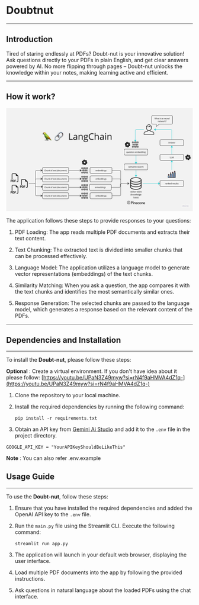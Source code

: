 # Doubtnut

-----
## Introduction

Tired of staring endlessly at PDFs? Doubt-nut is your innovative solution! Ask questions directly to your PDFs in plain English, and get clear answers powered by AI. No more flipping through pages – Doubt-nut unlocks the knowledge within your notes, making learning active and efficient.

-----

## How it work?

![Doubt-Nut App Architecture](./docs/PDF-LangChain.jpg)

The application follows these steps to provide responses to your questions:

1. PDF Loading: The app reads multiple PDF documents and extracts their text content.

2. Text Chunking: The extracted text is divided into smaller chunks that can be processed effectively.

3. Language Model: The application utilizes a language model to generate vector representations (embeddings) of the text chunks.

4. Similarity Matching: When you ask a question, the app compares it with the text chunks and identifies the most semantically similar ones.

5. Response Generation: The selected chunks are passed to the language model, which generates a response based on the relevant content of the PDFs.

-----

## Dependencies and Installation

-----
To install the __Doubt-nut__, please follow these steps:

__Optional__ : Create a virtual environment. If you don't have idea about it please follow: [https://youtu.be/UPaN3Z49myw?si=rN4f9aHMVA4dZ1q-](https://youtu.be/UPaN3Z49myw?si=rN4f9aHMVA4dZ1q-)

1. Clone the repository to your local machine.

2. Install the required dependencies by running the following command:
   ```
   pip install -r requirements.txt
   ```

3. Obtain an API key from [Gemini Ai Studio](https://aistudio.google.com/app/prompts/new_chat) and add it to the `.env` file in the project directory.
```commandline
GOOGLE_API_KEY = "YourAPIKeyShouldBeLikeThis"
```

__Note__ : You can also refer .env.example 

## Usage Guide
-----
To use the __Doubt-nut__, follow these steps:

1. Ensure that you have installed the required dependencies and added the OpenAI API key to the `.env` file.

2. Run the `main.py` file using the Streamlit CLI. Execute the following command:
   ```
   streamlit run app.py
   ```

3. The application will launch in your default web browser, displaying the user interface.

4. Load multiple PDF documents into the app by following the provided instructions.

5. Ask questions in natural language about the loaded PDFs using the chat interface.
